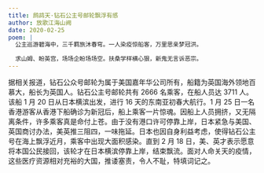 ```yaml
---
title: 鹧鸪天·钻石公主号邮轮飘浮有感
author: 放歌江海山阙
date: 2020-02-25
poem: |
  公主巡游碧海中，三千羁旅沐春穹。一人染疫惊船客，万里思亲梦冠洪。

  求山姆、盼英宫，场场企盼场场空。扶桑学样横心狠，新鬼无言诉恶宗。
---
```


据相关报道，钻石公众号邮轮为属于美国嘉年华公司所有，船籍为英国海外领地百慕大，船长为英国人。钻石公主号邮轮共有 2666 名乘客，在船人员达 3711 人。该船 1 月 20 日从日本横滨出发，进行 16 天的东南亚初春大航行。1 月 25 日一名香港游客从香港下船确诊为新冠后，船上乘客一片惊魂。因船上人员拥挤，又无隔离条件，许多乘客真是命付上苍。由于没有港口许可停靠上岸，日本紧急与美国、英国商讨办法，美英推三阻四，一味拖延。日本也因自身利益考虑，使得钻石公主号在海上飘浮近月，乘客中出现大面积感染。直到 2 月 18 日，美、英才表示愿意将本国公民接回，该轮才在日本横滨停靠上岸，结束飘流。面对人命关天的疫情，这些医疗资源相对充裕的大国，推诿塞责，令人不耻，特填词记之。
